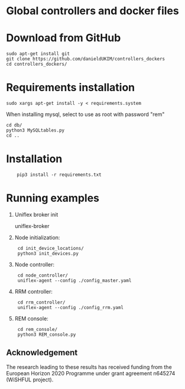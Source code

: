 Global controllers and docker files
============================

Download from GitHub
====================================

	sudo apt-get install git
	git clone https://github.com/danieldUKIM/controllers_dockers
	cd controllers_dockers/

Requirements installation
============

	sudo xargs apt-get install -y < requirements.system

When installing mysql, select to use as root with password "rem"

	cd db/
	python3 MySQLtables.py
	cd ..

Installation
============

        pip3 install -r requirements.txt


Running examples
================

1. Uniflex broker init
	
	uniflex-broker

2. Node initialization:

        cd init_device_locations/
        python3 init_devices.py

3. Node controller:

        cd node_controller/
        uniflex-agent --config ./config_master.yaml

4. RRM controller:

        cd rrm_controller/
        uniflex-agent --config ./config_rrm.yaml

4. REM console:

        cd rem_console/
        python3 REM_console.py

## Acknowledgement
The research leading to these results has received funding from the European
Horizon 2020 Programme under grant agreement n645274 (WiSHFUL project).
